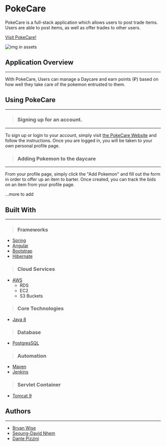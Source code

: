 # PokeCare

PokeCare is a full-stack application which allows users to post trade items. Users are able to post items, as well as offer trades to other users.

[Visit PokeCare!]()

[//]: # "below is MD structure to embed a gif/img "

![img in assets]()

## Application Overview

---

With PokeCare, Users can manage a Daycare and earn points (₽) based on how well they take care of the pokemon entrusted to them.

## Using PokeCare

---

> ### Signing up for an account.

---

To sign up or login to your account, simply visit [the PokeCare Website]() and follow the instructions. Once you are logged in, you will be taken to your own personal profile page.

> ### Adding Pokemon to the daycare

---

From your profile page, simply click the "Add Pokemon" and fill out the form in order to offer up an item to barter. Once created, you can track the bids on an item from your profile page.

...more to add

## Built With

---

> ### Frameworks

- [Spring](https://spring.io/guides)
- [Angular](https://angular.io/docs)
- [Bootstrap](https://getbootstrap.com/)
- [Hibernate](https://hibernate.org/orm/documentation/5.4/)

> ### Cloud Services

- [AWS](https://aws.amazon.com/)
  - RDS
  - EC2
  - S3 Buckets

> ### Core Technologies

- [Java 8](https://docs.oracle.com/javase/8/docs/)

> ### Database

- [PostgresSQL](https://www.postgresql.org/docs/)

> ### Automation

- [Maven](https://maven.apache.org/guides/)
- [Jenkins](https://www.jenkins.io/doc/)

> ### Servlet Container

- [Tomcat 9](http://tomcat.apache.org/tomcat-9.0-doc/)

## Authors

---

- [Bryan Wise](https://github.com/Coach-BWise)
- [Seoung-David Nhem](https://github.com/dnhem27)
- [Dante Pizzini](https://github.com/DanPizzini)
